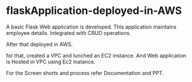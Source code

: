 # flaskApplication-deployed-in-AWS

A basic Flask Web application is developed.
This application maintains employee details.
Integrated with CRUD operations.

After that deployed in AWS.

 for that, created a VPC and lunched an EC2 instance.
 And Web application is Hosted in VPC using Ec2 inatance.
 
 For the Screen shorts and process refer Documentation and PPT.
